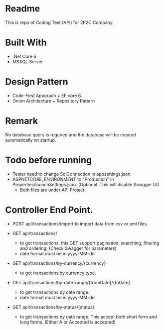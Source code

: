 # Readme
This is repo of Coding Test (API) for 2P2C Company.

# Built With
- .Net Core 6
- MSSQL Server

# Design Pattern
- Code-First Apporach + EF core 6.
- Onion Architecture + Repository Pattern

# Remark
No database query is required and the database will be created automatically on startup.

# Todo before running
- Tester need to change SqlConnection in appsettings.json.
- ASPNETCORE_ENVIRONMENT to "Production" in Properties/launchSettings.json. (Optional. This will disable Swagger UI)
  - Both files are under API Project.

# Controller End Point.
- POST  api/transactions/import
  to import data from csv or xml files.
  
- GET   api/transactions/
  - to get transactions. this GET support pagination, searching, flitering and ordering. (Check Swagger for parameters)
  - date format must be in yyyy-MM-dd
  
- GET   api/transactions/by-currency/{currency}
  - to get transactions by currency type.
 
- GET   api/transactions/by-date-range/{fromDate}/{toDate}
  - to get transactions by date range. 
  - date format must be in yyyy-MM-dd
  
- GET   api/transactions/by-status/{status}
  - to get transactions by date range. This accept both short form and long forms. (Either A or Accepted is accepted)
